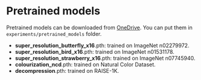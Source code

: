 # Pretrained models
Pretrained models can be downloaded from [OneDrive](https://1sfu-my.sharepoint.com/:f:/g/personal/spa176_sfu_ca/EgdgseDIt1JOkI6qmS3pzkQBWUUMWMzBuiSmysdkKDM1HA?e=2VGO2l). You can put them in `experiments/pretrained_models` folder.
- **super_resolution_butterfly_x16**.pth: trained on ImageNet n02279972.
- **super_resolution_bird_x16**.pth: trained on ImageNet n01531178.
- **super_resolution_strawberry_x16**.pth: trained on ImageNet n07745940.
- **colourization_ncd**.pth: trained on Natural Color Dataset.
- **decompression**.pth: trained on RAISE-1K.